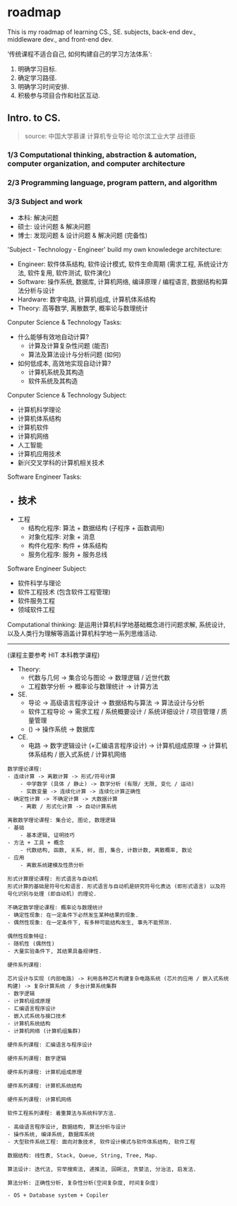 # roadmap
This is my roadmap of learning CS., SE. subjects, back-end dev., middleware dev., and front-end dev.

‘传统课程不适合自己, 如何构建自己的学习方法体系':  
1. 明确学习目标.
2. 确定学习路径.
3. 明确学习时间安排.
4. 积极参与项目合作和社区互动.


## Intro. to CS.
> source: 中国大学慕课 计算机专业导论 哈尔滨工业大学 战德臣

### 1/3 Computational thinking, abstraction & automation, computer organization, and computer architecture
### 2/3 Programming language, program pattern, and algorithm
### 3/3 Subject and work

- 本科: 解决问题
- 硕士: 设计问题 & 解决问题
- 博士: 发现问题 & 设计问题 & 解决问题 (完备性)

'Subject - Technology - Engineer' build my own knowledege architecture:  
- Engineer: 软件体系结构, 软件设计模式, 软件生命周期 (需求工程, 系统设计方法, 软件复用, 软件测试, 软件演化)
- Software: 操作系统, 数据库, 计算机网络, 编译原理 / 编程语言, 数据结构和算法分析与设计
- Hardware: 数字电路, 计算机组成, 计算机体系结构
- Theory: 高等数学, 离散数学, 概率论与数理统计

Conputer Science & Technology Tasks:  
- 什么能够有效地自动计算?
    - 计算及计算复杂性问题 (能否)
    - 算法及算法设计与分析问题 (如何)
- 如何低成本, 高效地实现自动计算?
    - 计算机系统及其构造
    - 软件系统及其构造

Conputer Science & Technology Subject:  
- 计算机科学理论
- 计算机体系结构
- 计算机软件
- 计算机网络
- 人工智能
- 计算机应用技术
- 新兴交叉学科的计算机相关技术

Software Engineer Tasks:  
- 技术
    - 
- 工程
    - 结构化程序: 算法 + 数据结构 (子程序 + 函数调用)
    - 对象化程序: 对象 + 消息
    - 构件化程序: 构件 + 体系结构
    - 服务化程序: 服务 + 服务总线

Software Engineer Subject:  
- 软件科学与理论
- 软件工程技术 (包含软件工程管理)
- 软件服务工程
- 领域软件工程

Computational thinking: 是运用计算机科学地基础概念进行问题求解, 系统设计, 以及人类行为理解等涵盖计算机科学地一系列思维活动.

---
(课程主要参考 HIT 本科教学课程)  
- Theory:
    - 代数与几何 -> 集合论与图论 -> 数理逻辑 / 近世代数
    - 工程数学分析 -> 概率论与数理统计 -> 计算方法
- SE.
    - 导论 -> 高级语言程序设计 -> 数据结构与算法 -> 算法设计与分析
    - 软件工程导论 -> 需求工程 / 系统概要设计 / 系统详细设计 / 项目管理 / 质量管理
    - () -> 操作系统 -> 数据库
- CE.
    - 电路 -> 数字逻辑设计 (+汇编语言程序设计) -> 计算机组成原理 -> 计算机体系结构 / 嵌入式系统 / 计算机网络

```
数学理论课程:  
- 连续计算 -> 离散计算 -> 形式/符号计算
    - 中学数学 (具体 / 静止) -> 数学分析 (有限/ 无限, 变化 / 运动)
    - 实数变量 -> 连续化计算 -> 连续化计算正确性
- 确定性计算 -> 不确定计算 -> 大数据计算
    - 离散 / 形式化计算 -> 自动计算系统

离散数学理论课程: 集合论, 图论, 数理逻辑  
- 基础
    - 基本逻辑, 证明技巧
- 方法 + 工具 + 概念
    - 代数结构, 函数, 关系, 树, 图, 集合, 计数计数, 离散概率, 数论
- 应用
    - 离散系统建模及性质分析

形式计算理论课程: 形式语言与自动机  
形式计算的基础是符号化和语言. 形式语言与自动机是研究符号化表达 (即形式语言) 以及符号化识别与处理 (即自动机) 的理论.

不确定数学理论课程: 概率论与数理统计  
- 确定性现象: 在一定条件下必然发生某种结果的现象.
- 偶然性现象: 在一定条件下, 有多种可能结构发生, 事先不能预测.

偶然性现象特征:  
- 随机性 (偶然性)
- 大量实验条件下, 其结果具备规律性.
```

```
硬件系列课程:

芯片设计与实现 (内部电路) -> 利用各种芯片构建复杂电路系统 (芯片的应用 / 嵌入式系统构建) -> 复杂计算系统 / 多台计算系统集群
- 数字逻辑
- 计算机组成原理
- 汇编语言程序设计
- 嵌入式系统与接口技术
- 计算机系统结构
- 计算机网络 (计算机组集群)

硬件系列课程: 汇编语言与程序设计

硬件系列课程: 数字逻辑

硬件系列课程: 计算机组成原理

硬件系列课程: 计算机系统结构

硬件系列课程: 计算机网络
```

```
软件工程系列课程: 着重算法与系统科学方法.

- 高级语言程序设计, 数据结构, 算法分析与设计
- 操作系统, 编译系统, 数据库系统
- 大型软件系统工程: 面向对象技术, 软件设计模式与软件体系结构, 软件工程

数据结构: 线性表, Stack, Queue, String, Tree, Map.

算法设计: 迭代法, 穷举搜索法, 递推法, 回朔法, 贪婪法, 分治法, 启发法.

算法分析: 正确性分析, 复杂性分析(空间复杂度, 时间复杂度)

- OS + Database system + Copiler
```
